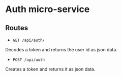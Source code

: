 # Auth micro-service

## Routes

- `GET /api/auth/`

Decodes a token and returns the user id as json data.

- `POST /api/auth`

Creates a token and returns it as json data.
